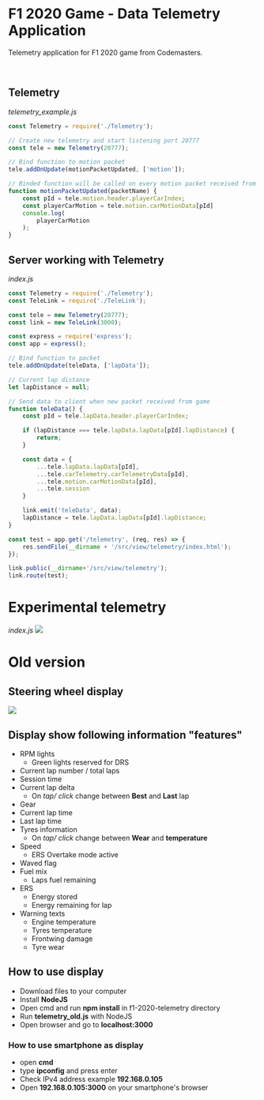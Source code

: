 # F1 2020 Game - Data Telemetry Application

Telemetry application for F1 2020 game from Codemasters.


&nbsp;

## **Telemetry**
*telemetry_example.js*

``` javascript
const Telemetry = require('./Telemetry');

// Create new telemetry and start listening port 20777
const tele = new Telemetry(20777);

// Bind function to motion packet
tele.addOnUpdate(motionPacketUpdated, ['motion']);

// Binded function will be called on every motion packet received from game
function motionPacketUpdated(packetName) {
    const pId = tele.motion.header.playerCarIndex;
    const playerCarMotion = tele.motion.carMotionData[pId]
    console.log(
        playerCarMotion
    );
}
```

## **Server** working with **Telemetry**
*index.js*
``` javascript
const Telemetry = require('./Telemetry');
const TeleLink = require('./TeleLink');

const tele = new Telemetry(20777);
const link = new TeleLink(3000);

const express = require('express');
const app = express();

// Bind function to packet
tele.addOnUpdate(teleData, ['lapData']);

// Current lap distance
let lapDistance = null;

// Send data to client when new packet received from game
function teleData() {
    const pId = tele.lapData.header.playerCarIndex;

    if (lapDistance === tele.lapData.lapData[pId].lapDistance) {
        return;
    }

    const data = {
        ...tele.lapData.lapData[pId],
        ...tele.carTelemetry.carTelemetryData[pId],
        ...tele.motion.carMotionData[pId],
        ...tele.session
    }

    link.emit('teleData', data);
    lapDistance = tele.lapData.lapData[pId].lapDistance;
}

const test = app.get('/telemetry', (req, res) => {
    res.sendFile(__dirname + '/src/view/telemetry/index.html');
});

link.public(__dirname+'/src/view/telemetry');
link.route(test);
```


# Experimental telemetry
*index.js*
<img src="https://i.ibb.co/PFd1JhP/tele.png">

# Old version

## Steering wheel display

<img src="https://i.ibb.co/SVbNKZ4/demo.png">

## Display show following information "features"
- RPM lights
  - Green lights reserved for DRS
- Current lap number / total laps
- Session time
- Current lap delta
  - On *tap/ click* change between **Best** and **Last** lap
- Gear
- Current lap time
- Last lap time
- Tyres information
  - On *tap/ click* change between **Wear** and **temperature**
- Speed
  - ERS Overtake mode active
- Waved flag
- Fuel mix
  - Laps fuel remaining
- ERS 
  - Energy stored
  - Energy remaining for lap
- Warning texts
  - Engine temperature
  - Tyres temperature
  - Frontwing damage
  - Tyre wear

## How to use display
- Download files to your computer
- Install **NodeJS**
- Open cmd and run **npm install** in f1-2020-telemetry directory
- Run **telemetry_old.js** with NodeJS
- Open browser and go to **localhost:3000**

### How to use smartphone as display
- open **cmd**
- type **ipconfig** and press enter
- Check IPv4 address example **192.168.0.105**
- Open **192.168.0.105:3000** on your smartphone's browser
